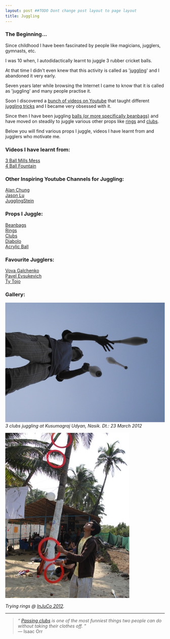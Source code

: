 ```yaml
---
layout: post ##TODO Dont change post layout to page layout
title: Juggling
---
```


### The Beginning...
Since childhood I have been fascinated by people like magicians, jugglers, gymnasts, etc.

I was 10 when, I autodidactically learnt to juggle 3 rubber cricket balls. 

At that time I didn't even knew that this activity is called as '<a href="http://en.wikipedia.org/wiki/Juggling" target="_blank">juggling</a>' and I abandoned it very early. 

Seven years later while browsing the Internet I came to know that it is called as 'juggling' and many people practise it. 

Soon I discovered a <a href="http://www.youtube.com/user/eMretsiM/videos" target="_blank">bunch of videos on Youtube</a> that taught different <a href="http://en.wikipedia.org/wiki/Juggling_pattern" target="_blank">juggling tricks</a> and I became very obsessed with it. 

Since then I have been juggling <a href="http://en.wikipedia.org/wiki/Juggling_ball" target="_blank">balls (or more specifically beanbags)</a> and have moved on steadily to juggle various other props like <a href="http://en.wikipedia.org/wiki/Juggling_ring" target="_blank">rings</a> and <a href="http://en.wikipedia.org/wiki/Juggling_club" target="_blank">clubs</a>. 

Below you will find various props I juggle, videos I have learnt from and jugglers who motivate me.

### Videos I have learnt from:
<a href="http://www.youtube.com/watch?v=oE2qI5uTb1U" target="_blank">3 Ball Mills Mess</a>  
<a href="http://www.youtube.com/watch?v=0I8Edzbb700" target="_blank">4 Ball Fountain</a>

### Other Inspiring Youtube Channels for Juggling:
<a href="http://www.youtube.com/user/eMretsiM/videos" target="_blank">Alan Chung</a>  
<a href="http://www.youtube.com/user/Draitube/videos" target="_blank">Jason Lu</a>  
<a href="http://www.youtube.com/user/JugglingStein/videos" target="_blank">JugglingStein</a>

### Props I Juggle:
<a href="http://en.wikipedia.org/wiki/Bean_bag" target="_blank">Beanbags</a>  
<a href="http://en.wikipedia.org/wiki/Juggling_ring" target="_blank">Rings</a>  
<a href="http://en.wikipedia.org/wiki/Juggling_club" target="_blank">Clubs</a>  
<a href="http://en.wikipedia.org/wiki/Diabolo" target="_blank">Diabolo</a>  
<a href="http://en.wikipedia.org/wiki/Contact_juggling" target="_blank">Acrylic Ball</a>  

### Favourite Jugglers:
<a href="http://vova.galchenko.com/" target="_blank">Vova Galchenko</a>  
<a href="http://evsukevich.com/" target="_blank">Pavel Evsukevich</a>  
<a href="http://tytojo.com" target="_blank">Ty Tojo</a>

### Gallery:
![Club Juggling](/public/img/juggling/clubjuggling.jpg) 
*3 clubs juggling at Kusumagraj Udyan, Nasik. Dt.: 23 March 2012*  

![Ring Juggling](/public/img/juggling/ringjuggling.jpg) 

*Trying rings @ <a href="http://injuco.org" target="_blank">InJuCo 2012</a>.*

---	  
>*&ldquo; <a href="http://en.wikipedia.org/wiki/Passing_(juggling)" target="_blank">Passing clubs</a> is one of the most funniest things two people can do without taking their clothes off. &rdquo;*<br>&mdash; Isaac Orr
